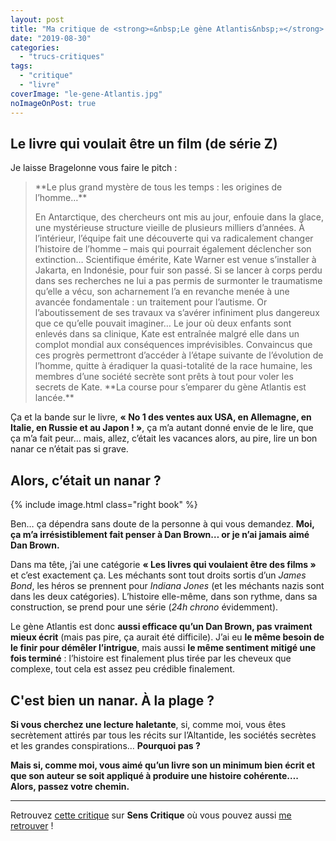 ```yaml
---
layout: post
title: "Ma critique de <strong>«&nbsp;Le gène Atlantis&nbsp;»</strong> de <em><abbr>A.G.</abbr> Riddle</em>"
date: "2019-08-30"
categories: 
  - "trucs-critiques"
tags: 
  - "critique"
  - "livre"
coverImage: "le-gene-Atlantis.jpg"
noImageOnPost: true
---
```


## Le livre qui voulait être un film (de série Z)

Je laisse Bragelonne vous faire le pitch :

<blockquote class="citation">
	<div>
		<p>**Le plus grand mystère de tous les temps&nbsp;: les origines de l’homme…**</p>
		<p>En Antarctique, des chercheurs ont mis au jour, enfouie dans la glace, une mystérieuse structure vieille de plusieurs milliers d’années. À l’intérieur, l’équipe fait une découverte qui va radicalement changer l’histoire de l’homme – mais qui pourrait également déclencher son extinction… Scientifique émérite, Kate Warner est venue s’installer à Jakarta, en Indonésie, pour fuir son passé. Si se lancer à corps perdu dans ses recherches ne lui a pas permis de surmonter le traumatisme qu’elle a vécu, son acharnement l’a en revanche menée à une avancée fondamentale : un traitement pour l’autisme. Or l’aboutissement de ses travaux va s’avérer infiniment plus dangereux que ce qu’elle pouvait imaginer… Le jour où deux enfants sont enlevés dans sa clinique, Kate est entraînée malgré elle dans un complot mondial aux conséquences imprévisibles. Convaincus que ces progrès permettront d’accéder à l’étape suivante de l’évolution de l’homme, quitte à éradiquer la quasi-totalité de la race humaine, les membres d’une société secrète sont prêts à tout pour voler les secrets de Kate. **La course pour s’emparer du gène Atlantis est lancée.**</p>
	</div>
</blockquote>

Ça et la bande sur le livre, **« No 1 des ventes aux USA, en Allemagne, en Italie, en Russie et au Japon ! »**, ça m’a autant donné envie de le lire, que ça m’a fait peur… mais, allez, c’était les vacances alors, au pire, lire un bon nanar ce n’était pas si grave.

## Alors, c’était un nanar ?

{% include image.html class="right book" %}

Ben… ça dépendra sans doute de la personne à qui vous demandez. **Moi, ça m’a irrésistiblement fait penser à Dan Brown… or je n’ai jamais aimé Dan Brown.**

Dans ma tête, j’ai une catégorie **« Les livres qui voulaient être des films »** et c’est exactement ça. Les méchants sont tout droits sortis d’un _James Bond_, les héros se prennent pour _Indiana Jones_ (et les méchants nazis sont dans les deux catégories). L’histoire elle-même, dans son rythme, dans sa construction, se prend pour une série (_24h chrono_ évidemment).

Le gène Atlantis est donc **aussi efficace qu’un Dan Brown, pas vraiment mieux écrit** (mais pas pire, ça aurait été difficile). J’ai eu **le même besoin de le finir pour démêler l’intrigue**, mais aussi **le même sentiment mitigé une fois terminé** : l’histoire est finalement plus tirée par les cheveux que complexe, tout cela est assez peu crédible finalement.

## C'est bien un nanar. À la plage ?

**Si vous cherchez une lecture haletante**, si, comme moi, vous êtes secrètement attirés par tous les récits sur l’Altantide, les sociétés secrètes et les grandes conspirations… **Pourquoi pas ?**

**Mais si, comme moi, vous aimé qu’un livre son un minimum bien écrit et que son auteur se soit appliqué à produire une histoire cohérente…. Alors, passez votre chemin.**

* * *

Retrouvez [cette critique](https://www.senscritique.com/livre/Le_gene_Atlantis/critique/201421143
) sur **Sens Critique** où vous pouvez aussi [me retrouver](http://www.senscritique.com/Arnaud_Malon) !
